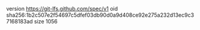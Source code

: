 version https://git-lfs.github.com/spec/v1
oid sha256:1b2c507e2f54697c5dfef03db90d0a9d408ce92e275a232d13ec9c37168183ad
size 1056
